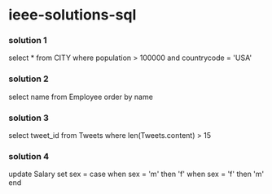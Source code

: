 # ieee-solutions-sql

### solution 1
select * from CITY where population > 100000 and countrycode = 'USA'

### solution 2
select name from Employee order by name

### solution 3
select tweet_id from Tweets where len(Tweets.content) > 15

### solution 4
update Salary set sex = 
case 
when sex = 'm' then 'f'
when sex = 'f' then 'm'
end

